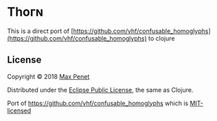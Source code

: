 # Τһогɴ

This is a direct port of [https://github.com/vhf/confusable_homoglyphs](https://github.com/vhf/confusable_homoglyphs) to clojure

<!-- ## Documentation -->

<!-- [codox generated documentation](http://mpenet.github.com/thorn/#docs). -->

<!-- ## Installation -->

<!-- thorn is [available on Clojars](https://clojars.org/cc.qbits/thorn). -->

<!-- Add this to your dependencies: -->


<!-- [![Clojars Project](https://img.shields.io/clojars/v/cc.qbits/thorn.svg)](https://clojars.org/cc.qbits/thorn) -->


## License

Copyright © 2018 [Max Penet](http://twitter.com/mpenet)

Distributed under the
[Eclipse Public License](http://www.eclipse.org/legal/epl-v10.html),
the same as Clojure.

Port of https://github.com/vhf/confusable_homoglyphs which is
[MIT-licensed](https://github.com/vhf/confusable_homoglyphs/blob/master/LICENSE)
